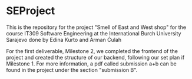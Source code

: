 # SEProject
This is the repository for the project "Smell of East and West shop" for the course IT309 Software Engineering at the International Burch University Sarajevo done by Edina Kurto and Arman Ćulah

For the first deliverable, Milestone 2, we completed the frontend of the project and created the structure of our backend, following our set plan if Milestone 1. 
For more information, a pdf called submission a+b can be found in the project under the section "submission B".